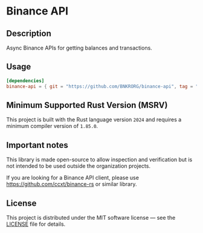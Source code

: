 # Binance API

## Description

Async Binance APIs for getting balances and transactions.

## Usage

```toml
[dependencies]
binance-api = { git = "https://github.com/BNKRORG/binance-api", tag = "<version>" }
```

## Minimum Supported Rust Version (MSRV)

This project is built with the Rust language version `2024` and requires a minimum compiler version of `1.85.0`.

## Important notes

This library is made open-source to allow inspection and verification but is not intended to be used outside the organization projects.

If you are looking for a Binance API client, please use https://github.com/ccxt/binance-rs or similar library.

## License

This project is distributed under the MIT software license — see the [LICENSE](LICENSE) file for details.

